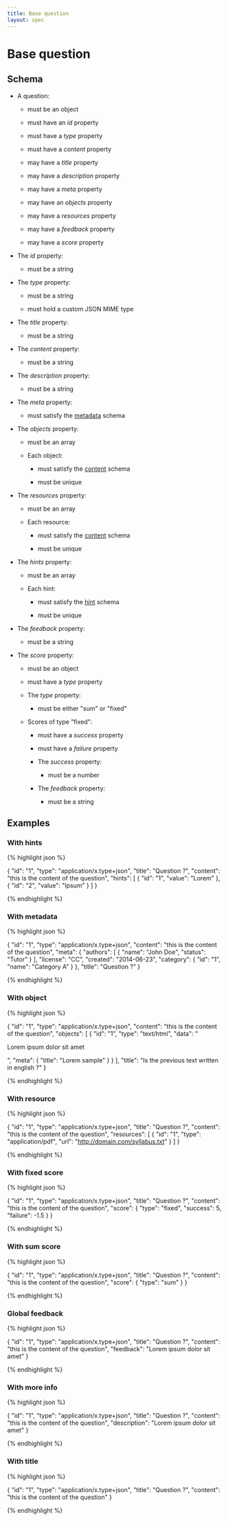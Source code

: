 ```yaml
---
title: Base question
layout: spec
---
```


# Base question

## Schema

* A question:

  * must be an object

  * must have an *id* property

  * must have a *type* property

  * must have a *content* property

  * may have a *title* property

  * may have a *description* property

  * may have a *meta* property

  * may have an *objects* property

  * may have a *resources* property

  * may have a *feedback* property

  * may have a *score* property

* The *id* property:

  * must be a string

* The *type* property:

  * must be a string

  * must hold a custom JSON MIME type

* The *title* property:

  * must be a string

* The *content* property:

  * must be a string

* The *description* property:

  * must be a string

* The *meta* property:

  * must satisfy the [metadata](metadata.html) schema

* The *objects* property:

  * must be an array

  * Each object:

    * must satisfy the [content](content.html) schema

    * must be unique

* The *resources* property:

  * must be an array

  * Each resource:

    * must satisfy the [content](content.html) schema

    * must be unique

* The *hints* property:

  * must be an array

  * Each hint:

    * must satisfy the [hint](hint.html) schema

    * must be unique

* The *feedback* property:

  * must be a string

* The *score* property:

  * must be an object

  * must have a *type* property

  * The *type* property:

    * must be either "sum" or "fixed"

  * Scores of type "fixed":

    * must have a *success* property

    * must have a *failure* property

    * The *success* property:

      * must be a number

    * The *feedback* property:

      * must be a string

## Examples

### With hints

{% highlight json %}

{
  "id": "1",
  "type": "application/x.type+json",
  "title": "Question ?",
  "content": "this is the content of the question",
  "hints": [
    {
      "id": "1",
      "value": "Lorem"
    },
    {
      "id": "2",
      "value": "Ipsum"
    }
  ]
}

{% endhighlight %}

### With metadata

{% highlight json %}

{
  "id": "1",
  "type": "application/x.type+json",
  "content": "this is the content of the question",
  "meta": {
    "authors": [
      {
        "name": "John Doe",
        "status": "Tutor"
      }
    ],
    "license": "CC",
    "created": "2014-06-23",
    "category": {
      "id": "1",
      "name": "Category A"
    }
  },
  "title": "Question ?"
}

{% endhighlight %}

### With object

{% highlight json %}

{
  "id": "1",
  "type": "application/x.type+json",
  "content": "this is the content of the question",
  "objects": [
    {
      "id": "1",
      "type": "text/html",
      "data": "<p>Lorem ipsum dolor sit amet</p>",
      "meta": {
        "title": "Lorem sample"
      }
    }
  ],
  "title": "Is the previous text written in english ?"
}

{% endhighlight %}

### With resource

{% highlight json %}

{
  "id": "1",
  "type": "application/x.type+json",
  "title": "Question ?",
  "content": "this is the content of the question",
  "resources": [
    {
      "id": "1",
      "type": "application/pdf", 
      "url": "http://domain.com/syllabus.txt"
    }
  ]
}

{% endhighlight %}

### With fixed score

{% highlight json %}

{
  "id": "1",
  "type": "application/x.type+json",
  "title": "Question ?",
  "content": "this is the content of the question",
  "score": {
    "type": "fixed",
    "success": 5,
    "failure": -1.5
  }
}


{% endhighlight %}

### With sum score

{% highlight json %}

{
  "id": "1",
  "type": "application/x.type+json",
  "title": "Question ?",
  "content": "this is the content of the question",
  "score": {
    "type": "sum"
  }
}


{% endhighlight %}

### Global feedback

{% highlight json %}

{
  "id": "1",
  "type": "application/x.type+json",
  "title": "Question ?",
  "content": "this is the content of the question",
  "feedback": "Lorem ipsum dolor sit amet"
}

{% endhighlight %}

### With more info

{% highlight json %}

{
  "id": "1",
  "type": "application/x.type+json",
  "title": "Question ?",
  "content": "this is the content of the question",
  "description": "Lorem ipsum dolor sit amet"
}

{% endhighlight %}

### With title

{% highlight json %}

{
  "id": "1",
  "type": "application/x.type+json",
  "title": "Question ?",
  "content": "this is the content of the question"
}

{% endhighlight %}

